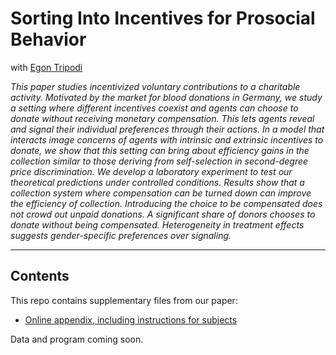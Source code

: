 # Sorting Into Incentives for Prosocial Behavior

with [Egon Tripodi](http://www.egontripodi.com)

*This paper studies incentivized voluntary contributions to a charitable activity. Motivated by the market for blood donations in Germany, we study a setting where different incentives coexist and agents can choose to donate without receiving monetary compensation. This lets agents reveal and signal their individual preferences through their actions. In a model that interacts image concerns of agents with intrinsic and extrinsic incentives to donate, we show that this setting can bring about efficiency gains in the collection similar to those deriving from self-selection in second-degree price discrimination. We develop a laboratory experiment to test our theoretical predictions under controlled conditions. Results show that a collection system where compensation can be turned down can improve the efficiency of collection. Introducing the choice to be compensated does not crowd out unpaid donations. A significant share of donors chooses to donate without being compensated. Heterogeneity in treatment effects suggests gender-specific preferences over signaling.*

---

## Contents

This repo contains supplementary files from our paper:

- [Online appendix, including instructions for subjects](https://github.com/chrjmeyer/SortingIntoIncentives/blob/master/appendix/MeyerTripodi_SortingIntoIncentives_OnlineApp.pdf)

Data and program coming soon.
